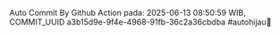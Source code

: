 Auto Commit By Github Action pada: 2025-06-13 08:50:59 WIB, COMMIT_UUID a3b15d9e-9f4e-4968-91fb-36c2a36cbdba #autohijau🗿

